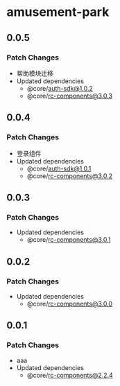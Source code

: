 # amusement-park

## 0.0.5

### Patch Changes

- 帮助模块迁移
- Updated dependencies
  - @core/auth-sdk@1.0.2
  - @core/rc-components@3.0.3

## 0.0.4

### Patch Changes

- 登录组件
- Updated dependencies
  - @core/auth-sdk@1.0.1
  - @core/rc-components@3.0.2

## 0.0.3

### Patch Changes

- Updated dependencies
  - @core/rc-components@3.0.1

## 0.0.2

### Patch Changes

- Updated dependencies
  - @core/rc-components@3.0.0

## 0.0.1

### Patch Changes

- aaa
- Updated dependencies
  - @core/rc-components@2.2.4
